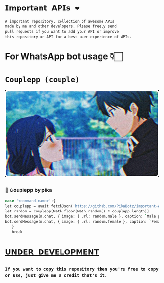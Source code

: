 # `𝗜𝗺𝗽𝗼𝗿𝘁𝗮𝗻𝘁 𝗔𝗣𝗜𝘀 ❤️`
```bash
A important repository, collection of awesome APIs
made by me and other developers. Please freely send
pull requests if you want to add your API or improve
this repository or API for a best user experience of APIs.
```
##

# For WhatsApp bot usage 👇🏻
# `Couplepp (couple)`

<img src="https://github.com/PikaBotz/My_Personal_Space/blob/main/Images/API_pics/couplepp.png" alt="Pika" height= "auto" width="auto"/>

##
### 🌟 Couplepp by pika 

```bash
case '<command-name>':{
let couplepp = await fetchJson('https://github.com/PikaBotz/important-API/blob/main/couple-API/couplepp.json')
let random = couplepp[Math.floor(Math.random() * couplepp.length)]
bot.sendMessage(m.chat, { image: { url: random.male }, caption: `Male picture.` }, { quoted: m })
bot.sendMessage(m.chat, { image: { url: random.female }, caption: `Female picture` }, { quoted: m })
   }
   break
```

# [`𝗨𝗡𝗗𝗘𝗥 𝗗𝗘𝗩𝗘𝗟𝗢𝗣𝗠𝗘𝗡𝗧`](abc)

##
### `If you want to copy this repository then you're free to copy or use, just give me a credit that's it.`
##
